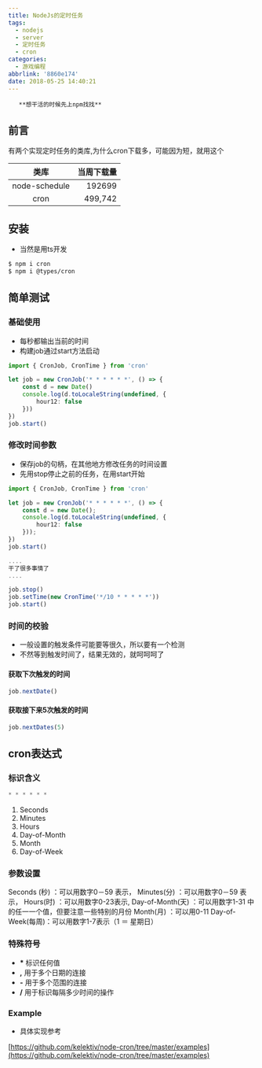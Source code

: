 ```yaml
---
title: NodeJs的定时任务
tags:
  - nodejs
  - server
  - 定时任务
  - cron
categories:
  - 游戏编程
abbrlink: '8860e174'
date: 2018-05-25 14:40:21
---
```


```blockquote 鲁迅
   **想干活的时候先上npm找找**
```

## 前言

有两个实现定时任务的类库,为什么cron下载多，可能因为短，就用这个

|类库|当周下载量|
| :--: | --: |
|node-schedule| 192699|
|cron| 499,742|

## 安装

- 当然是用ts开发

```bash
$ npm i cron
$ npm i @types/cron
```

## 简单测试

### 基础使用

- 每秒都输出当前的时间
- 构建job通过start方法启动

```ts
import { CronJob, CronTime } from 'cron'

let job = new CronJob('* * * * * *', () => {
    const d = new Date()
    console.log(d.toLocaleString(undefined, {
        hour12: false
    }))
})
job.start()
```

### 修改时间参数

- 保存job的句柄，在其他地方修改任务的时间设置
- 先用stop停止之前的任务，在用start开始

```ts
import { CronJob, CronTime } from 'cron'

let job = new CronJob('* * * * * *', () => {
    const d = new Date();
    console.log(d.toLocaleString(undefined, {
        hour12: false
    }));
})
job.start()

....
干了很多事情了
....

job.stop()
job.setTime(new CronTime('*/10 * * * * *'))
job.start()
```

### 时间的校验

- 一般设置的触发条件可能要等很久，所以要有一个检测
- 不然等到触发时间了，结果无效的，就呵呵呵了

#### 获取下次触发的时间

```ts
job.nextDate()
```

#### 获取接下来5次触发的时间

```ts
job.nextDates(5)
```

## cron表达式

### 标识含义

```ts
* * * * * *
```

1. Seconds
2. Minutes
3. Hours
4. Day-of-Month
5. Month
6. Day-of-Week

### 参数设置

Seconds (秒) ：可以用数字0－59 表示，
Minutes(分) ：可以用数字0－59 表示，
Hours(时) ：可以用数字0-23表示,
Day-of-Month(天) ：可以用数字1-31 中的任一一个值，但要注意一些特别的月份
Month(月) ：可以用0-11
Day-of-Week(每周)：可以用数字1-7表示（1 ＝ 星期日）

### 特殊符号

- **\*** 标识任何值
- **,** 用于多个日期的连接
- **-** 用于多个范围的连接
- **/** 用于标识每隔多少时间的操作

### Example

- 具体实现参考

[https://github.com/kelektiv/node-cron/tree/master/examples](https://github.com/kelektiv/node-cron/tree/master/examples)
